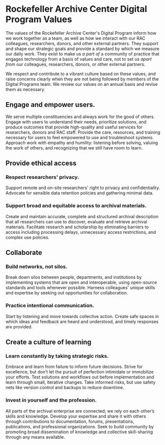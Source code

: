 # Rockefeller Archive Center Digital Program Values

The values of the Rockefeller Archive Center's Digital Program inform how we work together as a team, as well as how we interact with our RAC colleagues, researchers, donors, and other external partners. They support and shape our strategic goals and provide a standard by which we measure our daily work. They exist to make us _a part of_ a community of practice that engages technology from a basis of values and care, not to set us _apart from_ our colleagues, researchers, donors, or other external partners.

We respect and contribute to a vibrant culture based on these values, and raise concerns clearly when they are not being followed by members of the Digital Programs team. We review our values on an annual basis and revise them as necessary.

## Engage and empower users.

We serve multiple constituencies and always work for the good of others. Engage with users to understand their needs, prioritize solutions, and produce outcomes that provide high-quality and useful services for researchers, donors and RAC staff. Provide the care, resources, and training necessary for users to feel empowered to use and troubleshoot systems. Approach work with empathy and humility: listening before solving, valuing the work of others, and recognizing that we still have room to learn.

## Provide ethical access
### Respect researchers' privacy.

Support remote and on-site researchers' right to privacy and confidentiality. Advocate for sensible data retention policies and gathering minimal data.

### Support broad and equitable access to archival materials.

Create and maintain accurate, complete and structured archival description that all researchers can use to discover, evaluate and retrieve archival materials. Facilitate research and scholarship by eliminating barriers to access including processing delays, unnecessary access restrictions, and complex use policies.

## Collaborate
### Build networks, not silos.

Break down silos between people, departments, and institutions by implementing systems that are open and interoperable, using open-source standards and tools whenever possible. Harness colleagues' unique skills and expertise by seeking out opportunities for collaboration.

### Practice intentional communication.

Start by listening and move towards collective action. Create safe spaces in which ideas and feedback are heard and understood, and timely responses are provided.

## Create a culture of learning
### Learn constantly by taking strategic risks.

Embrace and learn from failure to inform future decisions. Strive for excellence, but don’t let the pursuit of perfection intimidate or immobilize your efforts. Test solutions and workflows out before implementation and learn through small, iterative changes. Take informed risks, but use safety nets like version control and backups to reduce downtime.

### Invest in yourself and the profession.

All parts of the archival enterprise are connected; we rely on each other’s skills and knowledge. Develop your expertise and share it with others through contributions to documentation, forums, presentations, publications, and professional organizations. Seek to build community by promoting broad dissemination of knowledge and collective skill-sharing through any means available.
